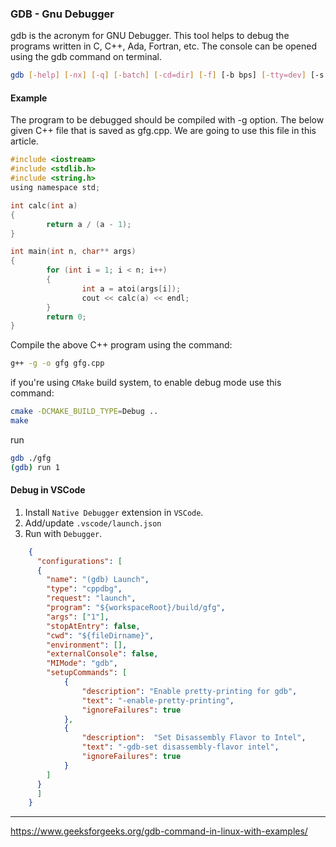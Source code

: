 ### GDB - Gnu Debugger
gdb is the acronym for GNU Debugger. This tool helps to debug the programs written in C, C++, Ada, Fortran, etc. The console can be opened using the gdb command on terminal.

```bash
gdb [-help] [-nx] [-q] [-batch] [-cd=dir] [-f] [-b bps] [-tty=dev] [-s symfile] [-e prog] [-se prog] [-c core] [-x cmds] [-d dir] [prog[core|procID]]
```

#### Example

The program to be debugged should be compiled with -g option. The below given C++ file that is saved as gfg.cpp. We are going to use this file in this article.

```c
#include <iostream>
#include <stdlib.h>
#include <string.h>
using namespace std;

int calc(int a)
{
        return a / (a - 1);
}

int main(int n, char** args)
{
        for (int i = 1; i < n; i++)
        {
                int a = atoi(args[i]);
                cout << calc(a) << endl;
        }
        return 0;
}
```

Compile the above C++ program using the command:

```bash
g++ -g -o gfg gfg.cpp
```

if you're using `CMake` build system, to enable debug mode use this command:

```bash
cmake -DCMAKE_BUILD_TYPE=Debug ..
make
```

run

```bash
gdb ./gfg
(gdb) run 1
```

#### Debug in VSCode

1. Install `Native Debugger` extension in `VSCode`. 
2. Add/update `.vscode/launch.json` 
3. Run with `Debugger`.

```json
    {
      "configurations": [
      {
        "name": "(gdb) Launch",
        "type": "cppdbg",
        "request": "launch",
        "program": "${workspaceRoot}/build/gfg",
        "args": ["1"],
        "stopAtEntry": false,
        "cwd": "${fileDirname}",
        "environment": [],
        "externalConsole": false,
        "MIMode": "gdb",
        "setupCommands": [
            {
                "description": "Enable pretty-printing for gdb",
                "text": "-enable-pretty-printing",
                "ignoreFailures": true
            },
            {
                "description":  "Set Disassembly Flavor to Intel",
                "text": "-gdb-set disassembly-flavor intel",
                "ignoreFailures": true
            }
        ]
      }
      ]
    }
```

---

https://www.geeksforgeeks.org/gdb-command-in-linux-with-examples/